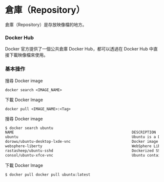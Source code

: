 # 倉庫（Repository）

倉庫（Repository）是存放映像檔的地方。

### Docker Hub

Docker 官方提供了一個公共倉庫 Docker Hub，都可以透過在 Docker Hub 中直接下載映像檔來使用。

### 基本操作

搜尋 Docker image

`docker search <IMAGE_NAME>`

下載 Docker Image

`docker pull <IMAGE_NAME>:<Tag>`

搜尋 Docker image
```bash
$ docker search ubuntu
NAME                                                      DESCRIPTION                                     STARS     OFFICIAL   AUTOMATED
ubuntu                                                    Ubuntu is a Debian-based Linux operating sys…   12133     [OK]       
dorowu/ubuntu-desktop-lxde-vnc                            Docker image to provide HTML5 VNC interface …   523                  [OK]
websphere-liberty                                         WebSphere Liberty multi-architecture images …   267       [OK]       
rastasheep/ubuntu-sshd                                    Dockerized SSH service, built on top of offi…   249                  [OK]
consol/ubuntu-xfce-vnc                                    Ubuntu container with "headless" VNC session…   236                  [OK]

```

下載 Docker Image
```bash
$ docker pull docker pull ubuntu:latest
```